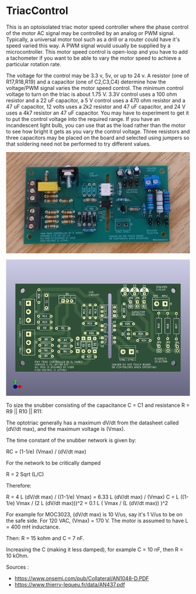 # TriacControl

This is an optoisolated triac motor speed controller where the phase control of the motor AC signal may be controlled by an analog or PWM signal.
Typically, a universal motor tool such as a drill or a router could have it's speed varied this way.
A PWM signal would usually be supplied by a microcontroller.  This motor speed control is open-loop and you have to add a tachometer
if you want to be able to vary the motor speed to achieve a particular rotation rate.

The voltage for the control may be 3.3 v, 5v, or up to 24 v.  A resistor (one of R17,R18,R19) and a capacitor (one of C2,C3,C4) determine how
the voltage/PWM signal varies the motor speed control.  The minimum control voltage to turn on the triac is about 1.75 V.  3.3V control uses
a 100 ohm resistor and a 22 uF capacitor, a 5 V control uses a 470 ohm resistor and a 47 uF capacitor, 12 volts uses a 2k2 resistor and 47 uF
capacitor, and 24 V uses a 4k7 resistor an 47 uF capacitor.  You may have to experiment to get it to put the control voltage into the required
range.  If you have an incandescent light bulb, you can use that as the load rather than the motor to see how bright it gets as you vary the
control voltage.  Three resistors and three capacitors may be placed on the board and selected using jumpers so that soldering need not be performed
to try different values.

![TriacControl](Pics/TriacControl-picture.jpg)

![TriacControl](TriacControl.png)

To size the snubber consisting of the capacitance C = C1 and resistance R = R9 || R10 || R11:

The optotriac generally has a maximum dV/dt from the datasheet called (dV/dt max), and the maximum voltage is (Vmax).

The time constant of the snubber network is given by:

RC = (1-1/e) (Vmax) / (dV/dt max)

For the network to be critically damped

R = 2 Sqrt (L/C)

Therefore:

R = 4 L (dV/dt max) / ((1-1/e) Vmax) = 6.33 L (dV/dt max) / (Vmax)
C = L ((1-1/e) Vmax / (2 L (dV/dt max)))^2 = 0.1 L ( Vmax / (L (dV/dt max)) )^2

For example for MOC3023, (dV/dt max) is 10 V/us, say it's 1 V/us to be on the safe side.  For 120 VAC, (Vmax) = 170 V.
The motor is assumed to have L = 400 mH inductance.

Then: R = 15 kohm and C = 7 nF.  

Increasing the C (making it less damped), for example C = 10 nF, then R = 10 kOhm.



Sources :
* https://www.onsemi.com/pub/Collateral/AN1048-D.PDF
* https://www.thierry-lequeu.fr/data/AN437.pdf
